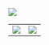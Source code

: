 

[![](https://pic.imgdb.cn/item/63e4dcdf4757feff3380297c.jpg)](https://erha2777.github.io/)

<a href="https://github.com/erha2777">
  <table>
    <tr>
      <td>
        <img align="center" src="https://github-readme-stats.vercel.app/api?username=erha2777&show_icons=true&hide_border=true&icon_color=ffca28&title_color=ffa000" />
      </td>
      <td>
        <img align="center" src="https://github-readme-stats.vercel.app/api/top-langs/?username=erha2777&layout=compact&hide_border=true&title_color=ffa000" />
      </td>
    </tr>
  </table>
</a>
